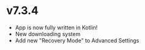 # v7.3.4
- App is now fully written in Kotlin!
- New downloading system
- Add new "Recovery Mode" to Advanced Settings